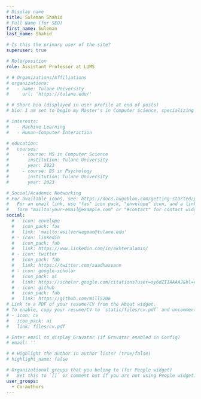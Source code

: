 ```yaml
---
# Display name
title: Suleman Shahid
# Full Name (for SEO)
first_name: Suleman
last_name: Shahid

# Is this the primary user of the site?
superuser: true

# Role/position
role: Assistant Professor at LUMS

# # Organizations/Affiliations
# organizations:
#   - name: Tulane University
#     url: 'https://tulane.edu/'

# # Short bio (displayed in user profile at end of posts)
# bio: I am set to begin my Master's in Computer Science, specializing in Machine Learning, at Tulane University in January 2024.

# interests:
#   - Machine Learning
#   - Human-Computer Interaction

# education:
#   courses:
#     - course: MS in Computer Science
#       institution: Tulane University
#       year: 2023
#     - course: BS in Psychology
#       institution: Tulane University
#       year: 2023

# Social/Academic Networking
# For available icons, see: https://docs.hugoblox.com/getting-started/page-builder/#icons
#   For an email link, use "fas" icon pack, "envelope" icon, and a link in the
#   form "mailto:your-email@example.com" or "#contact" for contact widget.
social:
  # - icon: envelope
  #   icon_pack: fas
  #   link: 'mailto:wsilverwagman@tulane.edu'
  # - icon: linkedin
  #   icon_pack: fab
  #   link: https://www.linkedin.com/in/akhteralamin/
  # - icon: twitter
  #   icon_pack: fab
  #   link: https://twitter.com/saadhassann
  # - icon: google-scholar
  #   icon_pack: ai
  #   link: https://scholar.google.com/citations?user=oy6dZIIAAAAJ&hl=en
  # - icon: github
  #   icon_pack: fab
  #   link: https://github.com/Will5206
# Link to a PDF of your resume/CV from the About widget.
# To enable, copy your resume/CV to `static/files/cv.pdf` and uncomment the lines below.
# - icon: cv
#   icon_pack: ai
#   link: files/cv.pdf

# Enter email to display Gravatar (if Gravatar enabled in Config)
# email: ''

# # Highlight the author in author lists? (true/false)
# highlight_name: false

# Organizational groups that you belong to (for People widget)
#   Set this to `[]` or comment out if you are not using People widget.
user_groups:
  - Co-authors
---
```

